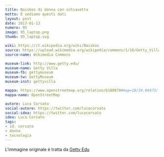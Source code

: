 ```yaml
---
title: Naiskos di donna con schiavetta
motto: E vediamo questi dati
layout: post
date: 2017-01-13
numero: 95
image: 95_laptop.png
thumb: 95_laptop.svg

wiki: https://it.wikipedia.org/wiki/Naiskos
source: https://upload.wikimedia.org/wikipedia/commons/1/18/Getty_Villa_-_Collection_(5304918141).jpg
source-name: Wikimedia Commons

museum-link: http://www.getty.edu/
museum-name: Getty Villa
museum-fb: gettymuseum
museum-tw: GettyMuseum
museum-inst: gettyvilla

mappa: https://www.openstreetmap.org/relation/6180870#map=18/34.04473/-118.56468
mappa-name: OpenStreetMap

autore: Luca Corsato
social-autore: https://twitter.com/lucacorsato
social-idea: https://twitter.com/lucacorsato
idea: Luca Corsato
tags:
- id. corsato
- donna
- tecnologia
---
```


L'immagine originale è tratta da [Getty Edu](http://www.getty.edu/art/collection/objects/7009/unknown-maker-grave-naiskos-of-an-enthroned-woman-with-an-attendant-east-greek-about-100-bc/?dz=0.5000,0.3934,0.71)
